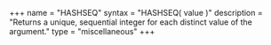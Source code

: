 +++
name = "HASHSEQ"
syntax = "HASHSEQ( value <STRING> )"
description = "Returns a unique, sequential integer for each distinct value of the argument."
type = "miscellaneous"
+++

